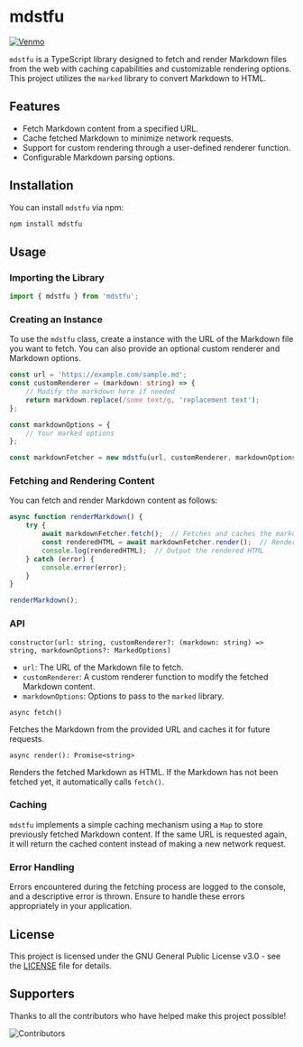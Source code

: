 # mdstfu

[![Venmo](https://img.shields.io/badge/Venmo-Click_here!-blue?style=for-the-badge&logo=venmo&logoColor=white&color=ff4b5c)](https://venmo.com/u/colackbtw)

`mdstfu` is a TypeScript library designed to fetch and render Markdown files from the web with caching capabilities and customizable rendering options. This project utilizes the `marked` library to convert Markdown to HTML.

## Features

- Fetch Markdown content from a specified URL.
- Cache fetched Markdown to minimize network requests.
- Support for custom rendering through a user-defined renderer function.
- Configurable Markdown parsing options.

## Installation

You can install `mdstfu` via npm:

```bash
npm install mdstfu
```

## Usage

### Importing the Library

```typescript
import { mdstfu } from 'mdstfu';
```

### Creating an Instance

To use the `mdstfu` class, create a instance with the URL of the Markdown file you want to fetch. You can also provide an optional custom renderer and Markdown options.

```typescript
const url = 'https://example.com/sample.md';
const customRenderer = (markdown: string) => {
    // Modify the markdown here if needed
    return markdown.replace(/some text/g, 'replacement text');
};

const markdownOptions = {
    // Your marked options
};

const markdownFetcher = new mdstfu(url, customRenderer, markdownOptions);
```

### Fetching and Rendering Content

You can fetch and render Markdown content as follows:

```typescript
async function renderMarkdown() {
    try {
        await markdownFetcher.fetch();  // Fetches and caches the markdown
        const renderedHTML = await markdownFetcher.render();  // Renders the markdown to HTML
        console.log(renderedHTML);  // Output the rendered HTML
    } catch (error) {
        console.error(error);
    }
}

renderMarkdown();
```

### API

`constructor(url: string, customRenderer?: (markdown: string) => string, markdownOptions?: MarkedOptions)`

- `url`: The URL of the Markdown file to fetch.
- `customRenderer`: A custom renderer function to modify the fetched Markdown content.
- `markdownOptions`: Options to pass to the `marked` library.

`async fetch()`

Fetches the Markdown from the provided URL and caches it for future requests.

`async render(): Promise<string>`

Renders the fetched Markdown as HTML. If the Markdown has not been fetched yet, it automatically calls `fetch()`.

### Caching

`mdstfu` implements a simple caching mechanism using a `Map` to store previously fetched Markdown content. If the same URL is requested again, it will return the cached content instead of making a new network request.

### Error Handling

Errors encountered during the fetching process are logged to the console, and a descriptive error is thrown. Ensure to handle these errors appropriately in your application.

## License

This project is licensed under the GNU General Public License v3.0 - see the [LICENSE](LICENSE) file for details.

## Supporters

Thanks to all the contributors who have helped make this project possible!

![Contributors](https://contrib.rocks/image?repo=colack/mdstfu)
